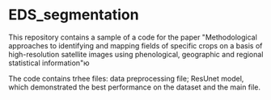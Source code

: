 # EDS_segmentation
This repository contains a sample of a code for the paper "Methodological approaches to identifying and mapping fields of specific crops on a basis of high-resolution satellite images using phenological, geographic and regional statistical information"ю

The code contains trhee files: data preprocessing file; ResUnet model, which demonstrated the best performance on the dataset and the main file. 
